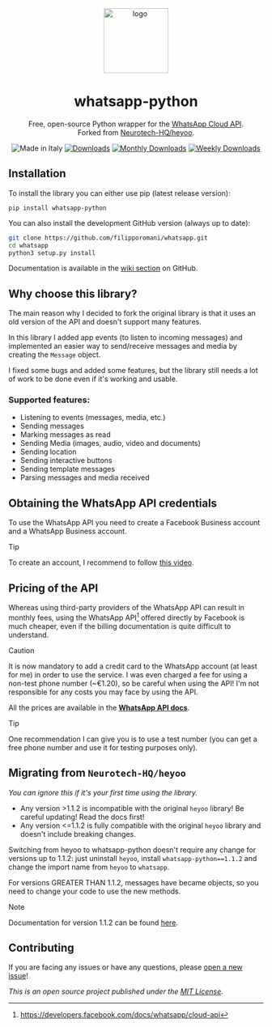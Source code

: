<div align="center">
  <img src="https://gist.githubusercontent.com/boywithkeyboard/e8dc5b1810bd29e1d70346ca11d7f09d/raw/7f7eeea482f5047e62944e54182aa26c89cc299a/whatsapp_python.svg" alt="logo" width="128px">
  <h1>whatsapp-python</h1>
  <p>Free, open-source Python wrapper for the <a href="https://developers.facebook.com/docs/whatsapp/cloud-api">WhatsApp Cloud API</a>.<br>Forked from <a href="https://github.com/Neurotech-HQ/heyoo">Neurotech-HQ/heyoo</a>.</p>
  <img src="https://img.shields.io/badge/made%20in-italy-008751.svg?style=flat-square" alt="Made in Italy">
  <a href="https://pepy.tech/project/whatsapp-python"><img src="https://static.pepy.tech/personalized-badge/whatsapp-python?period=total&units=none&left_color=grey&right_color=blue&left_text=Downloads" alt="Downloads"></a>
  <a href="https://pepy.tech/project/whatsapp-python"><img src="https://pepy.tech/badge/whatsapp-python/month" alt="Monthly Downloads"></a>
  <a href="https://pepy.tech/project/whatsapp-python"><img src="https://pepy.tech/badge/whatsapp-python/week" alt="Weekly Downloads"></a>
</div>

## Installation

To install the library you can either use pip (latest release version):

``pip install whatsapp-python``

You can also install the development GitHub version (always up to date):

```bash
git clone https://github.com/filipporomani/whatsapp.git
cd whatsapp
python3 setup.py install
```

Documentation is available in the [wiki section](https://github.com/filipporomani/whatsapp/wiki) on GitHub.

## Why choose this library?

The main reason why I decided to fork the original library is that it uses an old version of the API and doesn't support many features.

In this library I added app events (to listen to incoming messages) and implemented an easier way to send/receive messages and media by creating the `Message` object.

I fixed some bugs and added some features, but the library still needs a lot of work to be done even if it's working and usable.

### Supported features:

- Listening to events (messages, media, etc.)
- Sending messages
- Marking messages as read
- Sending Media (images, audio, video and documents)
- Sending location
- Sending interactive buttons
- Sending template messages
- Parsing messages and media received

## Obtaining the WhatsApp API credentials

To use the WhatsApp API you need to create a Facebook Business account and a WhatsApp Business account.

> [!TIP]  
> To create an account, I recommend to follow [this video](https://youtu.be/d6lNxP2gadA).

## Pricing of the API

Whereas using third-party providers of the WhatsApp API can result in monthly fees, using the WhatsApp API[^1] offered directly by Facebook is much cheaper, even if the billing documentation is quite difficult to understand.

> [!CAUTION]  
> It is now mandatory to add a credit card to the WhatsApp account (at least for me) in order to use the service. I was even charged a fee for using a non-test phone number (~€1.20), so be careful when using the API! I'm not responsible for any costs you may face by using the API.

All the prices are available in the [**WhatsApp API docs**](https://developers.facebook.com/docs/whatsapp/pricing).

> [!TIP]  
> One recommendation I can give you is to use a test number (you can get a free phone number and use it for testing purposes only).

## Migrating from `Neurotech-HQ/heyoo`

*You can ignore this if it's your first time using the library.*

- Any version >1.1.2 is incompatible with the original `heyoo` library! Be careful updating! Read the docs first!
- Any version <=1.1.2 is fully compatible with the original `heyoo` library and doesn't include breaking changes.

Switching from heyoo to whatsapp-python doesn't require any change for versions up to 1.1.2: just uninstall `heyoo`, install `whatsapp-python==1.1.2` and change the import name from `heyoo` to `whatsapp`.

For versions GREATER THAN 1.1.2, messages have became objects, so you need to change your code to use the new methods.

> [!NOTE]  
> Documentation for version 1.1.2 can be found [here](https://github.com/filipporomani/whatsapp/wiki/v1.1.2).

## Contributing

If you are facing any issues or have any questions, please [open a new issue](https://github.com/filipporomani/whatsapp/issues/new/choose)!

*This is an open source project published under the [MIT License](LICENSE).*

[^1]: https://developers.facebook.com/docs/whatsapp/cloud-api
